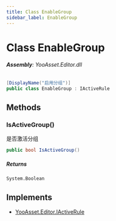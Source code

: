```yaml
---
title: Class EnableGroup
sidebar_label: EnableGroup
---
```

# Class EnableGroup


###### **Assembly**: YooAsset.Editor.dll

```csharp title="Declaration"
[DisplayName("启用分组")]
public class EnableGroup : IActiveRule
```
## Methods
### IsActiveGroup()
是否激活分组

```csharp title="Declaration"
public bool IsActiveGroup()
```

##### Returns

`System.Boolean`

## Implements

* [YooAsset.Editor.IActiveRule](../YooAsset.Editor/IActiveRule.md)
